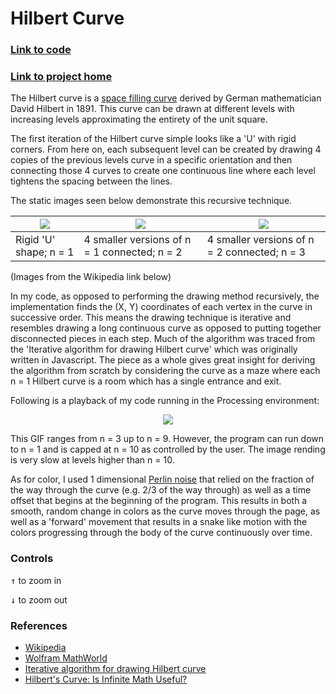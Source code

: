 # Hilbert Curve
### [Link to code](https://github.com/rdslade/ProcessingApps/tree/master/hilbert)

### [Link to project home](https://rdslade.github.io/ProcessingApps)

The Hilbert curve is a [space filling curve](https://en.wikipedia.org/wiki/Space-filling_curve) derived by German mathematician David Hilbert in 1891. This curve can be drawn at different levels with increasing levels approximating the entirety of the unit square. 

The first iteration of the Hilbert curve simple looks like a 'U' with rigid corners. From here on, each subsequent level can be created by drawing 4 copies of the previous levels curve in a specific orientation and then connecting those 4 curves to create one continuous line where each level tightens the spacing between the lines.

The static images seen below demonstrate this recursive technique. 

| ![](https://upload.wikimedia.org/wikipedia/commons/thumb/b/b0/Hilbert_curve_1.svg/120px-Hilbert_curve_1.svg.png)  | ![](https://upload.wikimedia.org/wikipedia/commons/thumb/e/ed/Hilbert_curve_2.svg/120px-Hilbert_curve_2.svg.png) | ![](https://upload.wikimedia.org/wikipedia/commons/thumb/0/06/Hilbert_curve_3.svg/120px-Hilbert_curve_3.svg.png)|
| ---------------------- | -------------------------------------------- | -------------------------------------------- |
| Rigid 'U' shape; n = 1 | 4 smaller versions of n = 1 connected; n = 2 | 4 smaller versions of n = 2  connected; n = 3

(Images from the Wikipedia link below)

In my code, as opposed to performing the drawing method recursively, the implementation finds the (X, Y) coordinates of each vertex in the curve in successive order. This means the drawing technique is iterative and resembles drawing a long continuous curve as opposed to putting together disconnected pieces in each step. Much of the algorithm was traced from the 'Iterative algorithm for drawing Hilbert curve' which was originally written in Javascript. The piece as a whole gives great insight for deriving the algorithm from scratch by considering the curve as a maze where each n = 1 Hilbert curve is a room which has a single entrance and exit.

Following is a playback of my code running in the Processing environment:

<center>
	<img src="https://rdslade.github.io/otherPics/hilbert.gif">
</center>

This GIF ranges from n = 3 up to n = 9. However, the program can run down to n = 1 and is capped at n = 10 as controlled by the user. The image rending is very slow at levels higher than n = 10.

As for color, I used 1 dimensional [Perlin noise](https://en.wikipedia.org/wiki/Perlin_noise) that relied on the fraction of the way through the curve (e.g. 2/3 of the way through) as well as a time offset that begins at the beginning of the program. This results in both a smooth, random change in colors as the curve moves through the page, as well as a 'forward' movement that results in a snake like motion with the colors progressing through the body of the curve continuously over time.
### Controls
<kbd>↑</kbd> to zoom in

<kbd>↓</kbd> to zoom out

### References
* [Wikipedia](https://en.wikipedia.org/wiki/Hilbert_curve)
* [Wolfram MathWorld](http://mathworld.wolfram.com/HilbertCurve.html)
* [Iterative algorithm for drawing Hilbert curve](https://marcin-chwedczuk.github.io/iterative-algorithm-for-drawing-hilbert-curve)
* [Hilbert's Curve: Is Infinite Math Useful?](https://www.youtube.com/watch?v=3s7h2MHQtxc&vl=en)
